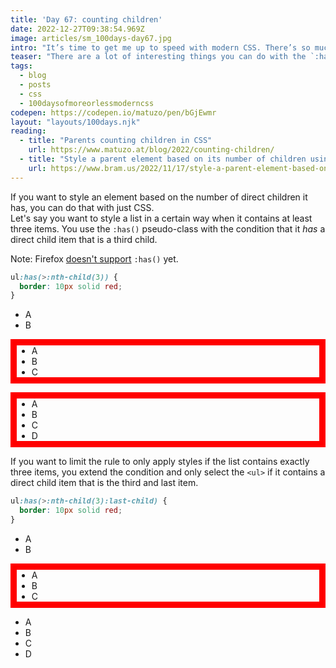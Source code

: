 ```yaml
---
title: 'Day 67: counting children'
date: 2022-12-27T09:38:54.969Z
image: articles/sm_100days-day67.jpg
intro: "It’s time to get me up to speed with modern CSS. There’s so much new in CSS that I know too little about. To change that I’ve started [#100DaysOfMoreOrLessModernCSS](/blog/2022/100-days-of-more-or-less-modern-css/). Why more or less modern CSS? Because some topics will be about cutting-edge features, while other stuff has been around for quite a while already, but I just have little to no experience with it."
teaser: "There are a lot of interesting things you can do with the `:has()` pseudo-class. I’ve already covered some of them on [day 26](/blog/2022/100daysof-day26/)."
tags:
  - blog
  - posts
  - css
  - 100daysofmoreorlessmoderncss
codepen: https://codepen.io/matuzo/pen/bGjEwmr
layout: "layouts/100days.njk"
reading:
  - title: "Parents counting children in CSS"
    url: https://www.matuzo.at/blog/2022/counting-children/
  - title: "Style a parent element based on its number of children using CSS :has()"
    url: https://www.bram.us/2022/11/17/style-a-parent-element-based-on-its-number-of-children-using-css-has/
---
```


If you want to style an element based on the number of direct children it has, you can do that with just CSS.  
Let's say you want to style a list in a certain way when it contains at least three items. You use the `:has()` pseudo-class with the condition that it _has_ a direct child item that is a third child.

<p class="highlight">Note: Firefox <a href="https://caniuse.com/css-has">doesn't support</a> <code>:has()</code> yet.</p>

```css
ul:has(>:nth-child(3)) {
  border: 10px solid red;
}
```

<style>
  .sample1  ul:has(>:nth-child(3)) {
    border: 10px solid red;
  }
</style>

<div class="sample1" data-sample="demo: list with 2 items">
  <ul>
    <li>A</li>
    <li>B</li>
  </ul>
</div>

<div class="sample1" data-sample="demo: list with 3 items">
  <ul>
    <li>A</li>
    <li>B</li>
    <li>C</li>
  </ul>
</div>

<div class="sample1" data-sample="demo: list with 4 items">
  <ul>
    <li>A</li>
    <li>B</li>
    <li>C</li>
    <li>D</li>
  </ul>
</div>

If you want to limit the rule to only apply styles if the list contains exactly three items, you extend the condition and only select the `<ul>` if it contains a direct child item that is the third and last item.

```css
ul:has(>:nth-child(3):last-child) {
  border: 10px solid red;
}
```

<style>
  .sample2 ul:has(>:nth-child(3):last-child) {
    border: 10px solid red;
  }
</style>

<div class="sample2" data-sample="demo: list with 2 items">
  <ul>
    <li>A</li>
    <li>B</li>
  </ul>
</div>

<div class="sample2" data-sample="demo: list with 3 items">
  <ul>
    <li>A</li>
    <li>B</li>
    <li>C</li>
  </ul>
</div>

<div class="sample2" data-sample="demo: list with 4 items">
  <ul>
    <li>A</li>
    <li>B</li>
    <li>C</li>
    <li>D</li>
  </ul>
</div>